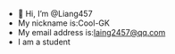 - 👋 Hi, I’m @Liang457
- My nickname is:Cool-GK
- My email address is:laing2457@qq.com
- I am a student
